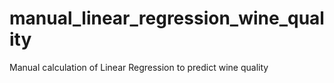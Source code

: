 # manual_linear_regression_wine_quality
Manual calculation of Linear Regression to predict wine quality 
